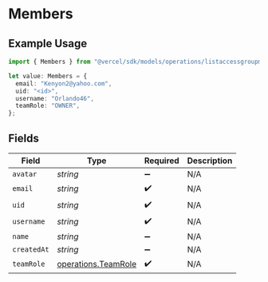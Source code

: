 # Members

## Example Usage

```typescript
import { Members } from "@vercel/sdk/models/operations/listaccessgroupmembers.js";

let value: Members = {
  email: "Kenyon2@yahoo.com",
  uid: "<id>",
  username: "Orlando46",
  teamRole: "OWNER",
};
```

## Fields

| Field                                                      | Type                                                       | Required                                                   | Description                                                |
| ---------------------------------------------------------- | ---------------------------------------------------------- | ---------------------------------------------------------- | ---------------------------------------------------------- |
| `avatar`                                                   | *string*                                                   | :heavy_minus_sign:                                         | N/A                                                        |
| `email`                                                    | *string*                                                   | :heavy_check_mark:                                         | N/A                                                        |
| `uid`                                                      | *string*                                                   | :heavy_check_mark:                                         | N/A                                                        |
| `username`                                                 | *string*                                                   | :heavy_check_mark:                                         | N/A                                                        |
| `name`                                                     | *string*                                                   | :heavy_minus_sign:                                         | N/A                                                        |
| `createdAt`                                                | *string*                                                   | :heavy_minus_sign:                                         | N/A                                                        |
| `teamRole`                                                 | [operations.TeamRole](../../models/operations/teamrole.md) | :heavy_check_mark:                                         | N/A                                                        |